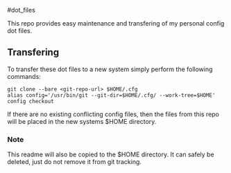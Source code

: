 #dot_files

This repo provides easy maintenance and transfering of my personal config dot files.

## Transfering
To transfer these dot files to a new system simply perform the following commands:

```
git clone --bare <git-repo-url> $HOME/.cfg
alias config='/usr/bin/git --git-dir=$HOME/.cfg/ --work-tree=$HOME'
config checkout
```
If there are no existing conflicting config files, then the files from this repo will be placed in the new systems $HOME directory.

### Note
This readme will also be copied to the $HOME directory. It can safely be deleted, just do not remove it from git tracking.
